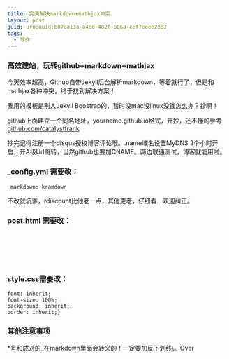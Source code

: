 ```yaml
---
title: 完美解决markdown+mathjax冲突
layout: post
guid: urn:uuid:b87da13a-a4dd-402f-b06a-cef7eeee2d82
tags:
  - 写作
---
```



### 高效建站，玩转github+markdown+mathjax

今天效率超高，Github自带Jekyll后台解析markdown，等着就行了，但是和mathjax各种冲突，终于找到解决方案！

我用的模板是别人Jekyll Boostrap的，暂时没mac没linux没钱怎么办？抄啊！

github上面建立一个同名地址，yourname.github.io格式，开抄，还不懂的参考[github.com/catalystfrank](http://github.com/catalystfrank)

抄完记得注册一个disqus授权博客评论哦。.name域名设置MyDNS 2个小时开启，开A级Url跳转，当然github也要加CNAME。两边联通测试，博客就能用啦。

### \_config.yml 需要改：

<pre><code> markdown: kramdown </code></pre>

不改就坑爹，rdiscount比他老一点，其他更老，仔细看，欢迎纠正。

### post.html 需要改：

<pre><code><script type="text/x-mathjax-config">
   MathJax.Hub.Config({
   tex2jax: {
   inlineMath: [['',''], ['\\(','\\)']],
   processEscapes: true,
   skipTags: ['script', 'noscript', 'style', 'textarea', 'pre', 'code']
   },
 	 TeX: {
             equationNumbers: {
                 autoNumber: ["AMS"],
                 useLabelIds: true
             }
         },
         "HTML-CSS": {
             linebreaks: {
                 automatic: true
             },
             scale: 85
         },
         SVG: {
             linebreaks: {
                 automatic: true
             }
         }
    });
    MathJax.Hub.Queue(function() {
    var all = MathJax.Hub.getAllJax(), i;
    for(i = 0; i < all.length; i += 1) {
    all[i].SourceElement().parentNode.className += ' has-jax';
    }
    });
    </script>
<script type="text/javascript" src="http://cdn.mathjax.org/mathjax/latest/MathJax.js?config=TeX-AMS-MML_HTMLorMML"></script>
</code></pre>

### style.css需要改：

```code.has-jax {
font: inherit; 
font-size: 100%; 
background: inherit; 
border: inherit;}
```

### 其他注意事项

\*号和成对的\_在markdown里面会转义的！一定要加反下划线\\。Over
